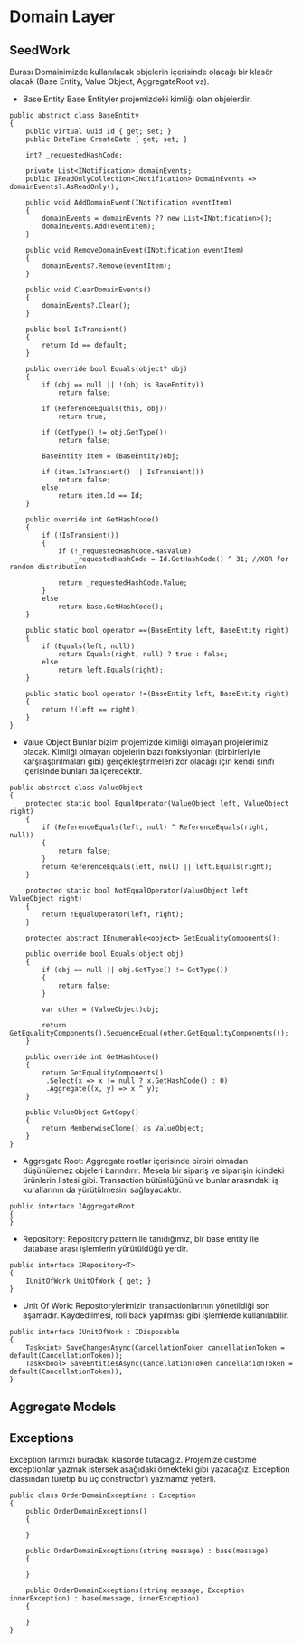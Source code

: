 # Domain Layer

## SeedWork
Burası Domainimizde kullanılacak objelerin içerisinde olacağı bir klasör olacak (Base Entity, Value Object, AggregateRoot vs).

* Base Entity
Base Entityler projemizdeki kimliği olan objelerdir.

```
public abstract class BaseEntity
{
    public virtual Guid Id { get; set; }
    public DateTime CreateDate { get; set; }

    int? _requestedHashCode;

    private List<INotification> domainEvents;
    public IReadOnlyCollection<INotification> DomainEvents => domainEvents?.AsReadOnly();

    public void AddDomainEvent(INotification eventItem)
    {
        domainEvents = domainEvents ?? new List<INotification>();
        domainEvents.Add(eventItem);
    }

    public void RemoveDomainEvent(INotification eventItem)
    {
        domainEvents?.Remove(eventItem);
    }

    public void ClearDomainEvents()
    {
        domainEvents?.Clear();
    }

    public bool IsTransient()
    {
        return Id == default;
    }

    public override bool Equals(object? obj)
    {
        if (obj == null || !(obj is BaseEntity))
            return false;

        if (ReferenceEquals(this, obj))
            return true;

        if (GetType() != obj.GetType())
            return false;

        BaseEntity item = (BaseEntity)obj;

        if (item.IsTransient() || IsTransient())
            return false;
        else
            return item.Id == Id;
    }

    public override int GetHashCode()
    {
        if (!IsTransient())
        {
            if (!_requestedHashCode.HasValue)
                _requestedHashCode = Id.GetHashCode() ^ 31; //XOR for random distribution

            return _requestedHashCode.Value;
        }
        else
            return base.GetHashCode();
    }

    public static bool operator ==(BaseEntity left, BaseEntity right)
    {
        if (Equals(left, null))
            return Equals(right, null) ? true : false;
        else
            return left.Equals(right);
    }

    public static bool operator !=(BaseEntity left, BaseEntity right)
    {
        return !(left == right);
    }
}
```

* Value Object
Bunlar bizim projemizde kimliği olmayan projelerimiz olacak. Kimliği olmayan objelerin bazı fonksiyonları (birbirleriyle karşılaştırılmaları gibi) gerçekleştirmeleri zor olacağı için kendi sınıfı içerisinde bunları da içerecektir.

```
public abstract class ValueObject
{
    protected static bool EqualOperator(ValueObject left, ValueObject right)
    {
        if (ReferenceEquals(left, null) ^ ReferenceEquals(right, null))
        {
            return false;
        }
        return ReferenceEquals(left, null) || left.Equals(right);
    }

    protected static bool NotEqualOperator(ValueObject left, ValueObject right)
    {
        return !EqualOperator(left, right);
    }

    protected abstract IEnumerable<object> GetEqualityComponents();

    public override bool Equals(object obj)
    {
        if (obj == null || obj.GetType() != GetType())
        {
            return false;
        }

        var other = (ValueObject)obj;

        return GetEqualityComponents().SequenceEqual(other.GetEqualityComponents());
    }

    public override int GetHashCode()
    {
        return GetEqualityComponents()
         .Select(x => x != null ? x.GetHashCode() : 0)
         .Aggregate((x, y) => x ^ y);
    }

    public ValueObject GetCopy()
    {
        return MemberwiseClone() as ValueObject;
    }
}

```

* Aggregate Root:
Aggregate rootlar içerisinde birbiri olmadan düşünülemez objeleri barındırır. Mesela bir sipariş ve siparişin içindeki ürünlerin listesi gibi. Transaction bütünlüğünü ve bunlar arasındaki iş kurallarının da yürütülmesini sağlayacaktır.

```
public interface IAggregateRoot
{
}
```

* Repository:
Repository pattern ile tanıdığımız, bir base entity ile database arası işlemlerin yürütüldüğü yerdir.

```
public interface IRepository<T>
{
    IUnitOfWork UnitOfWork { get; }
}
```

* Unit Of Work:
Repositorylerimizin transactionlarının yönetildiği son aşamadır. Kaydedilmesi, roll back yapılması gibi işlemlerde kullanılabilir.
```
public interface IUnitOfWork : IDisposable
{
    Task<int> SaveChangesAsync(CancellationToken cancellationToken = default(CancellationToken));
    Task<bool> SaveEntitiesAsync(CancellationToken cancellationToken = default(CancellationToken));
}
```

## Aggregate Models



## Exceptions
Exception larımızı buradaki klasörde tutacağız. Projemize custome exceptionlar yazmak istersek aşağıdaki örnekteki gibi yazacağız. Exception classından türetip bu üç constructor'ı yazmamız yeterli.

```
public class OrderDomainExceptions : Exception
{
    public OrderDomainExceptions()
    {

    }

    public OrderDomainExceptions(string message) : base(message)
    {

    }

    public OrderDomainExceptions(string message, Exception innerException) : base(message, innerException)
    {

    }
}

```
